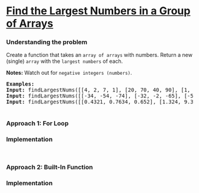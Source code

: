 # [Find the Largest Numbers in a Group of Arrays](https://edabit.com/challenge/h7LTMAFeNz79rXB2Y)

### Understanding the problem

Create a function that takes an `array of arrays` with numbers. Return a new (single) `array` with the `largest numbers` of each.

<b>Notes:</b> Watch out for `negative integers (numbers)`.

<pre>
<b>Examples:</b>
<b>Input:</b> findLargestNums([[4, 2, 7, 1], [20, 70, 40, 90], [1, 2, 0]]) <b>Output:</b> [7, 90, 2]
<b>Input:</b> findLargestNums([[-34, -54, -74], [-32, -2, -65], [-54, 7, -43]]) <b>Output:</b> [-34, -2, 7]
<b>Input:</b> findLargestNums([[0.4321, 0.7634, 0.652], [1.324, 9.32, 2.5423, 6.4314], [9, 3, 6, 3]]) <b>Output:</b> [0.7634, 9.32, 9]
</pre>

#
### Approach 1: For Loop 


### Implementation
```js

```
#
### Approach 2: Built-In Function


### Implementation
```js

```
